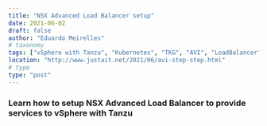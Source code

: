 ```yaml
---
title: "NSX Advanced Load Balancer setup"
date: 2021-06-02
draft: false
author: "Eduardo Meirelles"
# taxonomy
tags: ["vSphere with Tanzu", "Kubernetes", "TKG", "AVI", "LoadBalancer"]
location: "http://www.justait.net/2021/06/avi-step-step.html"
# type
type: "post"
---
```


### Learn how to setup NSX Advanced Load Balancer to provide services to vSphere with Tanzu
